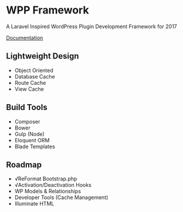 # WPP Framework
A Laravel Inspired WordPress Plugin Development Framework for 2017


[Documentation](_docs/wpp-framework.md)

## Lightweight Design
- Object Oriented
- Database Cache
- Route Cache
- View Cache

## Build Tools
- Composer
- Bower
- Gulp (Node)
- Eloquent ORM
- Blade Templates

## Roadmap
- √ReFormat Bootstrap.php
- √Activation/Deactivation Hooks
- WP Models & Relationships
- Developer Tools (Cache Management)
- Illuminate HTML
